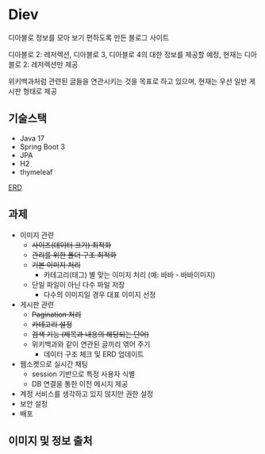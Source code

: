 # Diev
디아블로 정보를 모아 보기 편하도록 만든 블로그 사이트

디아블로 2: 레저렉션, 디아블로 3, 디아블로 4의 대한 정보를 제공할 예정,
현재는 디아블로 2: 레저렉션만 제공

위키백과처럼 관련된 글들을 연관시키는 것을 목표로 하고 있으며, 
현재는 우선 일반 게시판 형태로 제공 

## 기술스택
- Java 17
- Spring Boot 3
- JPA
- H2
- thymeleaf

[ERD](https://www.erdcloud.com/d/dRg8giLK3qJa8h3Rf)

## 과제
- 이미지 관련
  - ~~사이즈(데이터 크기) 최적화~~
  - ~~관리를 위한 폴더 구조 최적화~~
  - ~~기본 이미지 처리~~
    - 카테고리(태그) 별 맞는 이미지 처리 (예: 바바 - 바바이미지)
  - 단일 파일이 아닌 다수 파일 저장
    - 다수의 이미지일 경우 대표 이미지 선정
- 게시판 관련
  - ~~Pagination 처리~~
  - ~~카테고리 설정~~
  - ~~검색 기능 (제목과 내용의 해당되는 단어)~~
  - 위키백과와 같이 연관된 글끼리 엮어 주기
    - 데이터 구조 체크 및 ERD 업데이트
- 웹소켓으로 실시간 채팅
  - session 기반으로 특정 사용자 식별
  - DB 연결을 통한 이전 메시지 제공
- 계정 서비스를 생각하고 있지 않지만 권한 설정
- 보안 설정
- 배포

## 이미지 및 정보 출처

